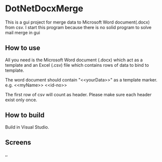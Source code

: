# DotNetDocxMerge
This is a gui project for merge data to  Microsoft Word document(.docx) from csv. I start this program because there is no solid program to solve mail merge in gui

## How to use
All you need is the  Microsoft Word document (.docx) which act as a template and an Excel (.csv) file which contains rows of data to bind to template.

The word document should contain "\<\<yourData\>\>" as a template marker. e.g. \<\<myName\>\> \<\<id-no\>\>

The first row of csv will count as header. Please make sure each header exist only once. 

## How to build
Build in Visual Studio.

## Screens

,,
